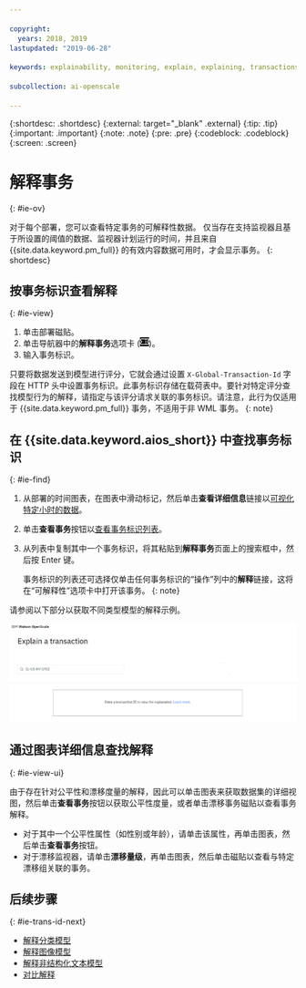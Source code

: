 ```yaml
---

copyright:
  years: 2018, 2019
lastupdated: "2019-06-28"

keywords: explainability, monitoring, explain, explaining, transactions, transaction ID

subcollection: ai-openscale

---
```


{:shortdesc: .shortdesc}
{:external: target="_blank" .external}
{:tip: .tip}
{:important: .important}
{:note: .note}
{:pre: .pre}
{:codeblock: .codeblock}
{:screen: .screen}

# 解释事务
{: #ie-ov}

对于每个部署，您可以查看特定事务的可解释性数据。
仅当存在支持监视器且基于所设置的阈值的数据、监视器计划运行的时间，并且来自 {{site.data.keyword.pm_full}} 的有效内容数据可用时，才会显示事务。
{: shortdesc}

## 按事务标识查看解释
{: #ie-view}

1. 单击部署磁贴。
2. 单击导航器中的**解释事务**选项卡 (![“解释事务”选项卡](images/insight-transact-tab.png))。
3. 输入事务标识。

只要将数据发送到模型进行评分，它就会通过设置 `X-Global-Transaction-Id` 字段在 HTTP 头中设置事务标识。此事务标识存储在载荷表中。要针对特定评分查找模型行为的解释，请指定与该评分请求关联的事务标识。请注意，此行为仅适用于 {{site.data.keyword.pm_full}} 事务，不适用于非 WML 事务。
{: note}

## 在 {{site.data.keyword.aios_short}} 中查找事务标识
{: #ie-find}

1.  从部署的时间图表，在图表中滑动标记，然后单击**查看详细信息**链接以[可视化特定小时的数据](/docs/services/ai-openscale?topic=ai-openscale-it-ov#it-vdet)。
1.  单击**查看事务**按钮以[查看事务标识列表](/docs/services/ai-openscale?topic=ai-openscale-it-ov#it-tra)。
1.  从列表中复制其中一个事务标识，将其粘贴到**解释事务**页面上的搜索框中，然后按 Enter 键。

    事务标识的列表还可选择仅单击任何事务标识的“操作”列中的**解释**链接，这将在“可解释性”选项卡中打开该事务。
    {: note}

  请参阅以下部分以获取不同类型模型的解释示例。

  ![可解释性事务标识](images/insight-explain-trans-id.png)

## 通过图表详细信息查找解释
{: #ie-view-ui}

由于存在针对公平性和漂移度量的解释，因此可以单击图表来获取数据集的详细视图，然后单击**查看事务**按钮以获取公平性度量，或者单击漂移事务磁贴以查看事务解释。

- 对于其中一个公平性属性（如性别或年龄），请单击该属性，再单击图表，然后单击**查看事务**按钮。
- 对于漂移监视器，请单击**漂移量级**，再单击图表，然后单击磁贴以查看与特定漂移组关联的事务。

## 后续步骤
{: #ie-trans-id-next}

- [解释分类模型](/docs/services/ai-openscale?topic=ai-openscale-ie-class)
- [解释图像模型](/docs/services/ai-openscale?topic=ai-openscale-ie-image)
- [解释非结构化文本模型](/docs/services/ai-openscale?topic=ai-openscale-ie-unstruct)
- [对比解释](/docs/services/ai-openscale?topic=ai-openscale-ie-pp-pn)
